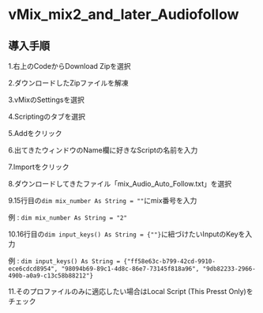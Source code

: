 # vMix_mix2_and_later_Audiofollow
## 導入手順
  
1.右上のCodeからDownload Zipを選択  
  
2.ダウンロードしたZipファイルを解凍  
  
3.vMixのSettingsを選択  
  
4.Scriptingのタブを選択  
  
5.Addをクリック  
  
6.出てきたウィンドウのName欄に好きなScriptの名前を入力  
  
7.Importをクリック  
  
8.ダウンロードしてきたファイル「mix_Audio_Auto_Follow.txt」を選択  
  
9.15行目の`dim mix_number As String = ""`にmix番号を入力  
  
  例 : `dim mix_number As String = "2"`  
    
10.16行目の`dim input_keys() As String = {""}`に紐づけたいInputのKeyを入力  
  
  例 : `dim input_keys() As String = {"ff58e63c-b799-42cd-9910-ece6cdcd8954", "98094b69-89c1-4d8c-86e7-73145f818a96", "9db82233-2966-490b-a0a9-c13c58b88212"}`  
    
11.そのプロファイルのみに適応したい場合はLocal Script (This Presst Only)をチェック  
